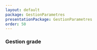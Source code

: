 ```yaml
---
layout: default
package: GestionParametres
presentationPackage: GestionParametres
order: 50
---
```


### Gestion grade

<!-- new slide -->